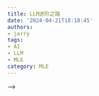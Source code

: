 ```yaml
---
title: LLM进阶之路
date: '2024-04-21T18:10:45'
authors:
- jerry
tags:
- AI
- LLM
- MLE
category: MLE
---
```

<!-- 
# 概念
- 光学字符识别 ([OCR](https://aws.amazon.com/cn/what-is/ocr/)) 是指将文本图像转换为机器可读文本格式的流程。

# 自然语言处理 NLP
## 入门：

### 分词
### Word2Vec 
### Transformer
[细讲 | Attention Is All You Need](https://mp.weixin.qq.com/s/RLxWevVWHXgX-UcoxDS70w)
[从Word Embedding到Bert模型—自然语言处理中的预训练技术发展史](https://zhuanlan.zhihu.com/p/49271699)
[【NLP】Transformer模型原理详解](https://zhuanlan.zhihu.com/p/44121378)
[图解Transformer（完整版）](https://blog.csdn.net/longxinchen_ml/article/details/86533005)
### GPT
### Lora

## 进阶：

### CLIP
### Diffusion
### GAN
### RL

## 实践：
>代码要跑一个MNIST，一个判别的小模型，BERT做情感分类，GPT结构的LLM推理和微调。基本上一周一篇论文一份代码作业，多用GPT，多抄别人的代码，只要能找到代码放进去正常跑起来就算理解了。

### 学习率
机器学习的梯度下降法，学习率是控制不断迭代过程中的一个关键参数，用于权衡目标函数的梯度下降方向。公式表示为：

$$
\theta_{\text{new}} = \theta_{\text{old}} - \alpha \times \nabla J(\theta)
$$

其中，$\theta$ 是模型参数，$\alpha$ 是学习率，$\nabla J(\theta)$ 是目标函数 $J$ 相对于 $\theta$ 的梯度。这里，学习率 $\alpha$ 决定了梯度更新的步幅：较小的 $\alpha$ 可能导致梯度更新慢，而较大的 $\alpha$ 可能会导致梯度在最优解附近过冲甚至发散。

**学习率与梯度下降**
学习率在不同类型的梯度下降算法中有不同的应用和解释。最常见的三种梯度下降算法是：

批量梯度下降（Batch Gradient Descent）
随机梯度下降（Stochastic Gradient Descent, SGD）
小批量梯度下降（Mini-batch Gradient Descent）

在批量梯度下降中，学习率应用于整个数据集，用于计算损失函数的平均梯度。而在随机梯度下降和小批量梯度下降中，学习率应用于单个或一小批样本，用于更新模型参数。

随机梯度下降和小批量梯度下降由于其高度随机的性质，常常需要一个逐渐衰减的学习率，以帮助模型收敛。

**学习率对模型性能的影响**
选择合适的学习率是非常重要的，因为它会直接影响模型的训练速度和最终性能。具体来说：

过大的学习率：可能导致模型在最优解附近震荡，或者在极端情况下导致模型发散。
过小的学习率：虽然能够保证模型最终收敛，但是会大大降低模型训练的速度。有时，它甚至可能导致模型陷入局部最优解。
实验表明，不同的模型结构和不同的数据集通常需要不同的学习率设置。因此，实践中常常需要多次尝试和调整，或者使用自适应学习率算法。

综上，学习率是机器学习中一个基础但复杂的概念。它不仅影响模型训练的速度，还会影响模型的最终性能。因此，理解学习率的基础知识和它在不同情境下的应用，对于机器学习的实践和研究都是非常重要的。

#### 学习率调整策略
学习率的调整策略是优化算法中一个重要的研究领域。合适的调整策略不仅能够加速模型的收敛速度，还能提高模型的泛化性能。在深度学习中，由于模型通常包含大量的参数和复杂的结构，选择和调整学习率变得尤为关键。本章将详细介绍几种常用的学习率调整策略，从传统方法到现代自适应方法。

**常量学习率**
最简单的学习率调整策略就是使用一个固定的学习率。这是最早期梯度下降算法中常用的方法。虽然实现简单，但常量学习率往往不能适应训练动态，可能导致模型过早地陷入局部最优或者在全局最优点附近震荡。

**时间衰减**
时间衰减策略是一种非常直观的调整方法。在这种策略中，学习率随着训练迭代次数的增加而逐渐减小。公式表示为：

$$
\alpha_t = \alpha_0 \times (1 + \gamma \times t)^{-p}
$$

其中，$\alpha_t$ 是随 t 变化的学习率，$\alpha_0$ 是初始学习率，$\gamma$ 是衰减率，$p$ 是一个正实数，用于控制衰减的速度。

**自适应学习率**
自适应学习率算法试图根据模型的训练状态动态调整学习率。以下是一些广泛应用的自适应学习率算法：

**AdaGrad**
AdaGrad（Adaptive Gradient Algorithm）是一种自适应学习率调整方法，它根据过去的梯度累积来调整学习率大小。

$$
$$
g_t = \nabla J(\theta_t)
$$
$$
r_t = r_{t-1} + g_t \odot g_t
$$
$$
\theta_{t+1} = \theta_t - \frac{\alpha}{\sqrt{r_t + \epsilon}} \odot g_t
$$

其中，$g_t$ 是参数在时间点 t 的梯度，$r_t$ 是累积的梯度平方和，$\epsilon$ 是一个很小的数以防止除以零错误。
>符号 $\odot$ 表示哈达玛积（Hadamard product），也称为元素间乘积。这种运算是指在两个矩阵之间进行的，其中矩阵的对应元素相乘。换言之，两个矩阵的每个相对应的元素分别相乘，生成一个新的矩阵，新矩阵的每个元素都是原来两个矩阵对应位置元素的乘积。
例如，如果有两个矩阵 A 和 B，它们的哈达玛积 C 计算如下:
>- A =
>  $$
>  \begin{bmatrix}
>  a_{11} & a_{12} \\
>  a_{21} & a_{22}
>  \end{bmatrix}
>  $$
>- B =
>  $$
>  \begin{bmatrix}
>  b_{11} & b_{12} \\
>  b_{21} & b_{22}
>  \end{bmatrix}
>  $$
>- C =
>  $$
>  \begin{bmatrix}
>  a_{11} \times b_{11} & a_{12} \times b_{12} \\
>  a_{21} \times b_{21} & a_{22} \times b_{22}
>  \end{bmatrix}
>  $$
>
>这种运算在各种矩阵操作中非常常见，特别是在深度学习和图像处理中，用于实现各种元素级的操作。


**RMSprop**
RMSprop（Root Mean Square Propagation）是对 AdaGrad 算法的一种改进，它使用了一个移动平均来代替累积平方梯度的和，以解决 AdaGrad 算法学习率逐渐减小的问题。

$$
r_t = \beta \times r_{t-1} + (1 - \beta) \times g_t \odot g_t
$$
$$
\theta_{t+1} = \theta_t - \frac{\alpha}{\sqrt{r_t + \epsilon}} \odot g_t
$$

其中，$\beta$ 是一个介于 0 和 1 之间的参数，用于控制移动平均的衰减率。

**Adam**
Adam (Adaptive Moment Estimation) 结合了 Momentum 和 RMSprop 的优点，同时使用一阶矩（均值）和二阶矩（未中心化的方差）来调整学习率。

$$
m_t = \beta_1 \times m_{t-1} + (1 - \beta_1) \times g_t
$$
$$
v_t = \beta_2 \times v_{t-1} + (1 - \beta_2) \times g_t \odot g_t
$$
$$
\theta_{t+1} = \theta_t - \frac{\alpha}{\sqrt{v_t + \epsilon}} \odot m_t
$$

其中，$m_t$ 和 $v_t$ 分别是一阶矩和二阶矩的估计值，$\beta_1$ 和 $\beta_2$ 是估计这两个矩的衰减率。

综上，学习率调整策略不仅影响模型训练的速度，还决定了模型的收敛性和泛化能力。选择合适的学习率调整策略是优化算法成功应用的关键之一。







原文：https://www.cnblogs.com/xfuture/p/17876583.html

# 资源

[李沐《动手学深度学习》](https://zh.d2l.ai/index.html)
[PyTorch代码解读](https://nn.labml.ai)
[AI算法工程师手册](https://www.huaxiaozhuan.com)
[AiBard123 AI导航](https://aibard123.com)
- [大模型推理能力增强方法总结](https://aibard123.com/digest/2023/1207/大模型推理能力增强方法总结/)
## Repositories

[Awesome-Multimodal-Large-Language-Models](https://github.com/BradyFU/Awesome-Multimodal-Large-Language-Models)
- Latest Papers and Datasets on Multimodal Large Language Models, and Their Evaluation.

[NLP-Beginner：自然语言处理入门练习](https://github.com/FudanNLP/nlp-beginner?tab=readme-ov-file)
[《神经网络与深度学习》](https://nndl.github.io)
[lucidrains (Phil Wang)](https://github.com/lucidrains)
[Algorithm_Interview_Notes-Chinese](https://github.com/DarLiner/Algorithm_Interview_Notes-Chinese)
[ML-NLP](https://github.com/NLP-LOVE/ML-NLP)
- 此项目是机器学习(Machine Learning)、深度学习(Deep Learning)、NLP面试中常考到的知识点和代码实现，也是作为一个算法工程师必会的理论基础知识。

[中医大语言模型-仲景](https://github.com/pariskang/CMLM-ZhongJing)

## Blogs
[多模态学习 知乎](https://www.zhihu.com/column/c_1506060216781697025)：整理、跟踪多模态学习领域知识~
[学姐带你读论文 知乎 鱼子酱](https://www.zhihu.com/column/c_1624072389892947968)：AI领域高分必读论文解读
[自然语言处理/搜索 知乎 张俊林](https://www.zhihu.com/people/zhang-jun-lin-76)
[图神经网络 知乎](https://www.zhihu.com/column/c_1391463088357449728)
[AI算法工程师Future B站](https://space.bilibili.com/1190294984)
[霹雳吧啦Wz B站](https://space.bilibili.com/18161609?spm_id_from=333.337.0.0)
[PyTorch深度学习快速入门教程【土堆】B站](https://www.bilibili.com/video/BV1hE411t7RN/?spm_id_from=333.337.search-card.all.click&vd_source=45123d730a843dbbdd5bee7558ca14e9)
[李宏毅2023春机器学习课程 B站](https://www.bilibili.com/video/BV1TD4y137mP/?p=1&vd_source=45123d730a843dbbdd5bee7558ca14e9)
[Transformer、GPT、BERT，预训练语言模型的前世今生](https://www.cnblogs.com/nickchen121/p/15105048.html)
[我是大尾巴狼呀- B站](https://www.yuque.com/floatingisland/bq7amh)
[Poll的笔记](https://www.cnblogs.com/maybe2030)
[Hugging Face](https://huggingface.co)
[Kaggle](https://www.kaggle.com)
[我爱自然语言处理](https://www.52nlp.cn)
[飞桨 基于深度学习的自然语言处理](https://aistudio.baidu.com/education/group/info/24177)
[16篇AI变现实战案例](https://ki6j1b0d92h.feishu.cn/wiki/wikcnBXS5BaZNe1CYkjNIry4dTc)
## Tools
- [ChatGPT](https://chat.openai.com)
- [Create blogs from YouTube videos](https://www.videotoblog.ai)
- [通义千问](https://tongyi.aliyun.com/qianwen/)
- [Coze](https://www.coze.com/store/bot)
- [讯飞智文(一键生成Word、PPT文档)](https://zhiwen.xfyun.cn)
- [Kimi](https://kimi.moonshot.cn)
- [Papers with Code](https://paperswithcode.com)
# 工业
## 岗位描述
### ＜算法实习生 - LLM>
职责描述：
- 文本生成相关：负责文本数据的收集、整理、过滤、清洗等工作，需要掌握数据分析和NLP工具的灵活应用，包括Python、GPT、BERT、Transformer等。同时需要对大模型针对垂类 领域进行优化、训练、部署等。
- 图像生成相关：负责文本生成图像，图像生成图像，文本生成视频，文本生成语音等工作，需要掌握多模态大模型的使用和调优能力。需要掌握计算机视觉和图像处理基本算法、常用深度学习算法，并在如下等方面有深入研究：GAN、扩散模型、图像生成、多模态生成等。
- 数字人相关：利用SOTA数字人技术，构建直播类数字人，实现更智能、更优质的客户服务体验，包括人物外观，语音合成，情感识别，动作合成等方面的技术研究与应用。

我们需要您具备：
- 具备计算机科学、数学、统计学或相关学科的高等学历；
- 具备数据科学和文本处理的相关能力，包括Pandas、Numpy、sklearn、Matplotlib等工具的使用经验；
- 精通深度学习框架TensorFlow或PyTorch，并具有使用其进行模型开发的经验；
- 具备文本预训练模型在垂直领域的应用和调优经验。熟悉LLM微调方法，如LORA，P-Tuning等；
- 具备 NLP 大模型的算法知识，熟悉常见的 NLP 算法（GPT、BERT等）和工具（Huggingface、LangChain等）。了解LLM基本原理和相关公开算法，如InstructGPT，LLama, ChatGLM等；
- 具备NLP中大型项目的算法和开发经验，包括但不限于人机对话、知识图谱、机器翻译等；

具有以下条件优先：
- 具备数字人生成相关的经验；
- 发表过AIGC等相关优秀论文优先；
- 具备文本生成、音频生成、视频生成等相关的经验；
- 具备机器视觉相关算法的开发和应用经验，包括但不限于图片分类、图片生成、风格迁移等；
- 具有微服务开发以及数据库查询经验，如Kubernetes、Docker、Redis、MongoDB等；
- 具备计算机科学、数学、统计学或相关学科的博士学历优先 --> -->

